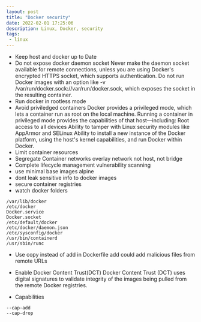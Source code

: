 ```yaml
---
layout: post
title: "Docker security"
date: 2022-02-01 17:25:06
description: Linux, Docker, security
tags: 
 - linux
---
```


- Keep host and docker up to Date
- Do not expose docker daemon socket
Never make the daemon socket available for remote connections, unless you are using Docker's encrypted HTTPS socket, which supports authentication.
Do not run Docker images with an option like -v /var/run/docker.sock://var/run/docker.sock, which exposes the socket in the resulting container.
- Run docker in rootless mode
- Avoid priviledged containers
Docker provides a privileged mode, which lets a container run as root on the local machine. Running a container in privileged mode provides the capabilities of that host—including:
Root access to all devices
Ability to tamper with Linux security modules like AppArmor and SELinux
Ability to install a new instance of the Docker platform, using the host's kernel capabilities, and run Docker within Docker.
- Limit container resources
- Segregate Container networks
overlay network
not host, not bridge
- Complete lifecycle management
vulnerability scanning
- use minimal base images
alpine
- dont leak sensitive info to docker images
- secure container registries
- watch docker folders
```
/var/lib/docker
/etc/docker
Docker.service
Docker.socket
/etc/default/docker
/etc/docker/daemon.json
/etc/sysconfig/docker
/usr/bin/containerd
/usr/sbin/runc
```
- Use copy instead of add in Dockerfile
add could add malicious files from remote URLs
- Enable Docker Content Trust(DCT)
Docker Content Trust (DCT) uses digital signatures to validate integrity of the images being pulled from the remote Docker registries.

- Capabilities
```
--cap-add
--cap-drop
``` 
